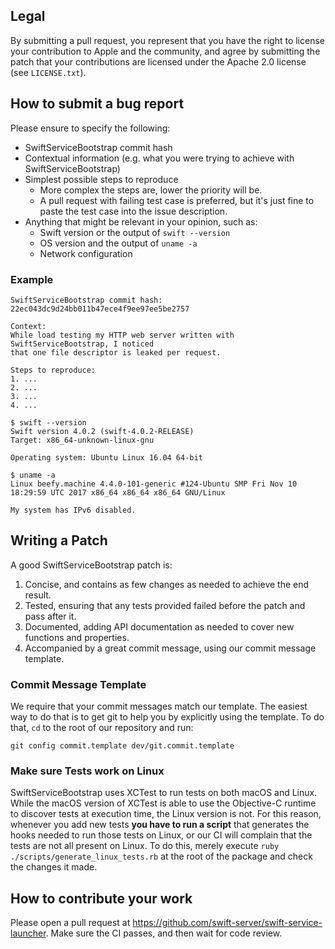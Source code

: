 ## Legal

By submitting a pull request, you represent that you have the right to license
your contribution to Apple and the community, and agree by submitting the patch
that your contributions are licensed under the Apache 2.0 license (see
`LICENSE.txt`).


## How to submit a bug report

Please ensure to specify the following:

* SwiftServiceBootstrap commit hash
* Contextual information (e.g. what you were trying to achieve with SwiftServiceBootstrap)
* Simplest possible steps to reproduce
  * More complex the steps are, lower the priority will be.
  * A pull request with failing test case is preferred, but it's just fine to paste the test case into the issue description.
* Anything that might be relevant in your opinion, such as:
  * Swift version or the output of `swift --version`
  * OS version and the output of `uname -a`
  * Network configuration


### Example

```
SwiftServiceBootstrap commit hash: 22ec043dc9d24bb011b47ece4f9ee97ee5be2757

Context:
While load testing my HTTP web server written with SwiftServiceBootstrap, I noticed
that one file descriptor is leaked per request.

Steps to reproduce:
1. ...
2. ...
3. ...
4. ...

$ swift --version
Swift version 4.0.2 (swift-4.0.2-RELEASE)
Target: x86_64-unknown-linux-gnu

Operating system: Ubuntu Linux 16.04 64-bit

$ uname -a
Linux beefy.machine 4.4.0-101-generic #124-Ubuntu SMP Fri Nov 10 18:29:59 UTC 2017 x86_64 x86_64 x86_64 GNU/Linux

My system has IPv6 disabled.
```

## Writing a Patch

A good SwiftServiceBootstrap patch is:

1. Concise, and contains as few changes as needed to achieve the end result.
2. Tested, ensuring that any tests provided failed before the patch and pass after it.
3. Documented, adding API documentation as needed to cover new functions and properties.
4. Accompanied by a great commit message, using our commit message template.

### Commit Message Template

We require that your commit messages match our template. The easiest way to do that is to get git to help you by explicitly using the template. To do that, `cd` to the root of our repository and run:

    git config commit.template dev/git.commit.template

### Make sure Tests work on Linux

SwiftServiceBootstrap uses XCTest to run tests on both macOS and Linux. While the macOS version of XCTest is able to use the Objective-C runtime to discover tests at execution time, the Linux version is not.
For this reason, whenever you add new tests **you have to run a script** that generates the hooks needed to run those tests on Linux, or our CI will complain that the tests are not all present on Linux. To do this, merely execute `ruby ./scripts/generate_linux_tests.rb` at the root of the package and check the changes it made.

## How to contribute your work

Please open a pull request at https://github.com/swift-server/swift-service-launcher. Make sure the CI passes, and then wait for code review.
